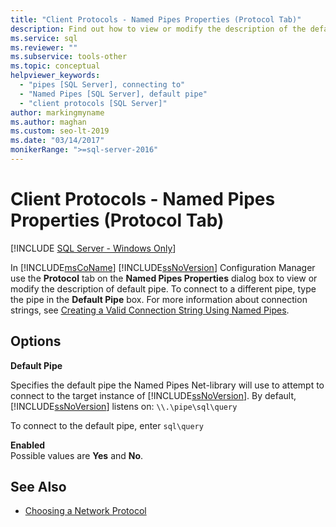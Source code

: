 ```yaml
---
title: "Client Protocols - Named Pipes Properties (Protocol Tab)"
description: Find out how to view or modify the description of the default pipe in SQL Server Configuration Manager. Learn how to connect to a different pipe.
ms.service: sql
ms.reviewer: ""
ms.subservice: tools-other
ms.topic: conceptual
helpviewer_keywords: 
  - "pipes [SQL Server], connecting to"
  - "Named Pipes [SQL Server], default pipe"
  - "client protocols [SQL Server]"
author: markingmyname
ms.author: maghan
ms.custom: seo-lt-2019
ms.date: "03/14/2017"
monikerRange: ">=sql-server-2016"
---
```


# Client Protocols - Named Pipes Properties (Protocol Tab)

[!INCLUDE [SQL Server - Windows Only](../../includes/applies-to-version/sql-windows-only.md)]

In [!INCLUDE[msCoName](../../includes/msconame-md.md)] [!INCLUDE[ssNoVersion](../../includes/ssnoversion-md.md)] Configuration Manager use the **Protocol** tab on the **Named Pipes Properties** dialog box to view or modify the description of default pipe. To connect to a different pipe, type the pipe in the **Default Pipe** box. For more information about connection strings, see [Creating a Valid Connection String Using Named Pipes](/previous-versions/sql/sql-server-2016/ms189307(v=sql.130)).  
  
## Options  

**Default Pipe**  

Specifies the default pipe the Named Pipes Net-library will use to attempt to connect to the target instance of [!INCLUDE[ssNoVersion](../../includes/ssnoversion-md.md)]. By default, [!INCLUDE[ssNoVersion](../../includes/ssnoversion-md.md)] listens on: `\\.\pipe\sql\query`  
  
To connect to the default pipe, enter `sql\query`  
  
**Enabled**  
Possible values are **Yes** and **No**.  
  
## See Also

- [Choosing a Network Protocol](/previous-versions/sql/sql-server-2016/ms187892(v=sql.130))
